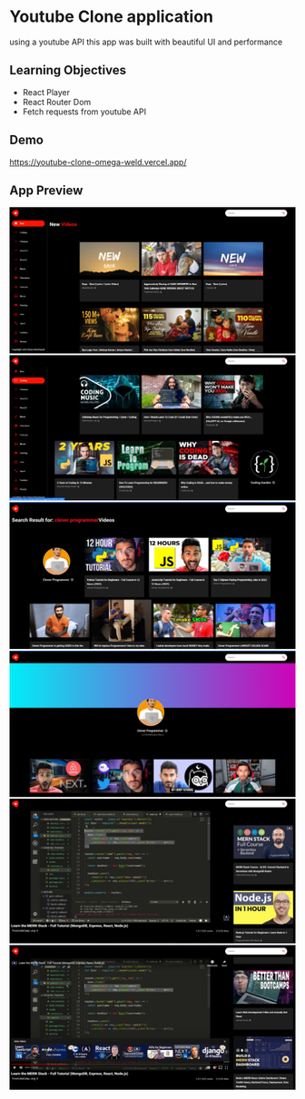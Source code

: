 # Youtube Clone application

using a youtube API this app was built with beautiful UI and performance

## Learning Objectives

 - React Player
 - React Router Dom
 - Fetch requests from youtube API

## Demo

https://youtube-clone-omega-weld.vercel.app/


## App Preview

![](images/y1.png)
![](images/y2.png)
![](images/y3.png)
![](images/y4.png)
![](images/y5.png)
![](images/y6.png)
